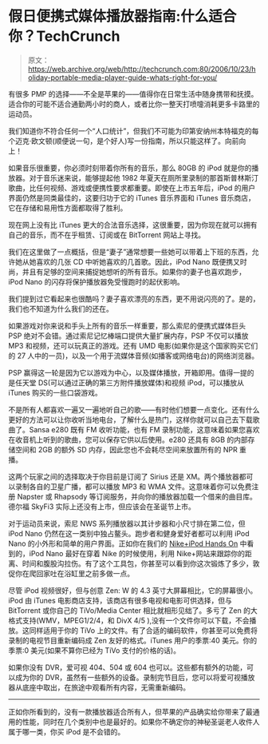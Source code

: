 # 假日便携式媒体播放器指南:什么适合你？TechCrunch

> 原文：<https://web.archive.org/web/http://techcrunch.com:80/2006/10/23/holiday-portable-media-player-guide-whats-right-for-you/>

有很多 PMP 的选择——不全是苹果的——值得你在日常生活中随身携带和抚摸。适合你的可能不适合通勤两小时的商人，或者比你一整天打喷嚏消耗更多卡路里的运动员。

我们知道你不符合任何一个“人口统计”，但我们不可能为印第安纳州本特福克的每个迈克·欧文顿(顺便说一句，是个好人)写一份指南，所以只能这样了。向前向上！

如果音乐很重要，你必须时刻带着你所有的音乐，那么 80GB 的 iPod 就是你的播放器。对于音乐迷来说，能够提起他 1982 年夏天在厕所里录制的那首斯普林斯汀歌曲，比任何视频、游戏或便携性要求都重要。即使在上市五年后，iPod 的用户界面仍然是同类最佳的，这要归功于它的 iTunes 音乐界面和 iTunes 音乐商店，它在存储和易用性方面都取得了胜利。

现在网上没有比 iTunes 更大的合法音乐选择，这很重要，因为你现在就可以拥有自己的音乐，而不在乎租赁、订阅或在 BitTorrent 网站上寻找。

我们在这里做了一点概括，但是“妻子”通常想要一些她可以带着上下班的东西，允许她从她喜欢的几张 CD 中听她喜欢的几首歌。因此，iPod Nano 既便携又时尚，并且有足够的空间来捕捉她想听的所有音乐。如果你的妻子也喜欢跑步，iPod Nano 的闪存将保护播放器免受慢跑时的起伏影响。

我们提到过它看起来也很酷吗？妻子喜欢漂亮的东西，更不用说闪亮的了。是的，我们也不知道为什么我们的还在。

如果游戏对你来说和手头上所有的音乐一样重要，那么索尼的便携式媒体巨头 PSP 绝对不会错。通过索尼记忆棒端口提供大量扩展内存，PSP 不仅可以播放 MP3 和视频，还可以玩真正的游戏。还有 UMD 电影(如果你是这个国家购买它们的 27 人中的一员)，以及一个用于流媒体音频(如播客或网络电台)的网络浏览器。

PSP 赢得这一轮是因为它以游戏为中心，以及媒体播放，开箱即用。值得一提的是任天堂 DS(可以通过正确的第三方附件播放媒体)和视频 iPod，可以播放从 iTunes 购买的一些口袋游戏。

不是所有人都喜欢一遍又一遍地听自己的歌——有时他们想要一点变化。还有什么更好的方法可以让你收听当地电台，了解什么是热门，这样你就可以自己去下载歌曲了。Sansa e280 既有 FM 收听功能，也有 FM 录制功能，这意味着如果您喜欢在收音机上听到的歌曲，您可以保存它供以后使用。e280 还具有 8GB 的内部存储空间和 2GB 的额外 SD 内存，因此您也不会耗尽空间来放置所有的 NPR 重播。

这两个玩家之间的选择取决于你目前是订阅了 Sirius 还是 XM。两个播放器都可以录制各自的卫星广播，都可以播放 MP3 和 WMA 文件。这意味着你可以免费注册 Napster 或 Rhapsody 等订阅服务，并向你的播放器加载一个借来的曲目库。德尔福 SkyFi3 实际上还没有上市，但应该会在圣诞节上市。

对于运动员来说，索尼 NWS 系列播放器以其计步器和小尺寸排在第二位，但 iPod Nano 仍然在这一类别中独占鳌头。跑步者和健身爱好者都可以利用 iPod Nano 的小外形和简单的用户界面。正如你在我们的 [Nike+iPod Hands On](https://web.archive.org/web/20221017030654/http://crunchgear.com/2006/10/03/nikeipod-hands-on/) 中看到的，iPod Nano 最好在穿着 Nike 的时候使用，利用 Nike+网站来跟踪你的距离、时间和腹股沟拉伤。有了这个工具包，你甚至可以看到你这次锻炼了多少，敦促你在爬回家吐在浴缸里之前多做一点。

尽管 iPod 视频很好，但与创意 Zen: W 的 4.3 英寸大屏幕相比，它的屏幕很小。iPod 由 iTunes 电影商店支持，该商店有很多电视和电影可供选择，但与 BitTorrent 或你自己的 TiVo/Media Center 相比就相形见绌了。多亏了 Zen 的大格式支持(WMV，MPEG1/2/4，和 DivX 4/5 ),没有一个文件你可以下载，不会播放。这同样适用于你的 TiVo 上的文件。有了合适的编码软件，你甚至可以免费将录制的电视节目重新编码成 Zen 友好的格式。iTunes 用户的季票:40 美元。你的季票:0 美元(如果不算你已经为 TiVo 支付的价格的话)。

如果你没有 DVR，爱可视 404、504 或 604 也可以。这些都有额外的功能，可以成为你的 DVR，虽然有一些额外的设备。录制完节目后，您可以将爱可视播放器从底座中取出，在旅途中观看所有内容，无需重新编码。

* * *

正如你所看到的，没有一款播放器适合所有人，但苹果的产品确实给你带来了最通用的性能，同时在几个类别中也是最好的。如果你不确定你的神秘圣诞老人收件人属于哪一类，你买 iPod 是不会错的。